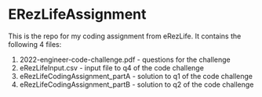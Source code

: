 # ERezLifeAssignment 

This is the repo for my coding assignment from eRezLife. It contains the following 4 files:

  1. 2022-engineer-code-challenge.pdf - questions for the challenge
  2. eRezLifeInput.csv - input file to q4 of the code challenge
  3. eRezLifeCodingAssignment_partA - solution to q1 of the code challenge
  4. eRezLifeCodingAssignment_partB - solution to q2 of the code challenge
